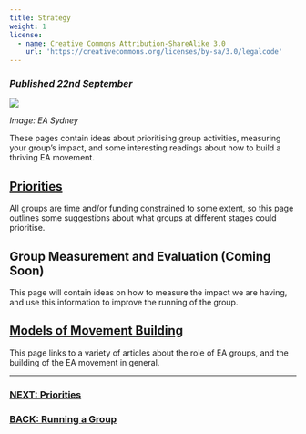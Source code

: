 ```yaml
---
title: Strategy
weight: 1
license:
  - name: Creative Commons Attribution-ShareAlike 3.0
    url: 'https://creativecommons.org/licenses/by-sa/3.0/legalcode'
---
```

### _Published 22nd September_

<p class="large_image_wrapper">
<img src="/img/takeactioneasydney.png" />
</p>

_Image: EA Sydney_

These pages contain ideas about prioritising group activities, measuring your group’s impact, and some interesting readings about how to build a thriving EA movement.

## [Priorities](/tips/articles/priorities/)

All groups are time and/or funding constrained to some extent, so this page outlines some suggestions about what groups at different stages could prioritise. 

## Group Measurement and Evaluation (Coming Soon)

This page will contain ideas on how to measure the impact we are having, and use this information to improve the running of the group. 

## [Models of Movement Building](/tips/articles/models/) 

This page links to a variety of articles about the role of EA groups, and the building of the EA movement in general.  

<hr>

### [NEXT: Priorities](/tips/articles/priorities)

### [BACK: Running a Group](/tips/)
